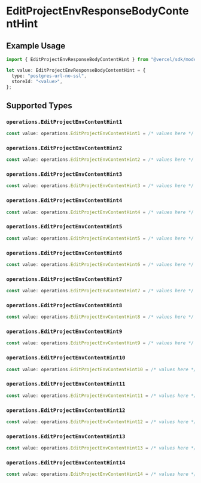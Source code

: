 # EditProjectEnvResponseBodyContentHint

## Example Usage

```typescript
import { EditProjectEnvResponseBodyContentHint } from "@vercel/sdk/models/operations/editprojectenv.js";

let value: EditProjectEnvResponseBodyContentHint = {
  type: "postgres-url-no-ssl",
  storeId: "<value>",
};
```

## Supported Types

### `operations.EditProjectEnvContentHint1`

```typescript
const value: operations.EditProjectEnvContentHint1 = /* values here */
```

### `operations.EditProjectEnvContentHint2`

```typescript
const value: operations.EditProjectEnvContentHint2 = /* values here */
```

### `operations.EditProjectEnvContentHint3`

```typescript
const value: operations.EditProjectEnvContentHint3 = /* values here */
```

### `operations.EditProjectEnvContentHint4`

```typescript
const value: operations.EditProjectEnvContentHint4 = /* values here */
```

### `operations.EditProjectEnvContentHint5`

```typescript
const value: operations.EditProjectEnvContentHint5 = /* values here */
```

### `operations.EditProjectEnvContentHint6`

```typescript
const value: operations.EditProjectEnvContentHint6 = /* values here */
```

### `operations.EditProjectEnvContentHint7`

```typescript
const value: operations.EditProjectEnvContentHint7 = /* values here */
```

### `operations.EditProjectEnvContentHint8`

```typescript
const value: operations.EditProjectEnvContentHint8 = /* values here */
```

### `operations.EditProjectEnvContentHint9`

```typescript
const value: operations.EditProjectEnvContentHint9 = /* values here */
```

### `operations.EditProjectEnvContentHint10`

```typescript
const value: operations.EditProjectEnvContentHint10 = /* values here */
```

### `operations.EditProjectEnvContentHint11`

```typescript
const value: operations.EditProjectEnvContentHint11 = /* values here */
```

### `operations.EditProjectEnvContentHint12`

```typescript
const value: operations.EditProjectEnvContentHint12 = /* values here */
```

### `operations.EditProjectEnvContentHint13`

```typescript
const value: operations.EditProjectEnvContentHint13 = /* values here */
```

### `operations.EditProjectEnvContentHint14`

```typescript
const value: operations.EditProjectEnvContentHint14 = /* values here */
```

